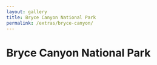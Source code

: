 ```yaml
---
layout: gallery
title: Bryce Canyon National Park
permalink: /extras/bryce-canyon/
---
```


# Bryce Canyon National Park
